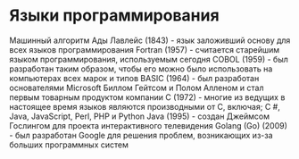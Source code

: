 # Языки программирования
Машинный алгоритм Ады Лавлейс (1843) - язык заложивший основу для всех языков программирования
Fortran (1957) - считается старейшим языком программирования, используемым сегодня
COBOL (1959) - был разработан таким образом, чтобы его можно было использовать на компьютерах всех марок и типов
BASIC (1964) - был разработан основателями Microsoft Биллом Гейтсом и Полом Алленом и стал первым товарным продуктом компании
С (1972) - многие из ведущих в настоящее время языков являются производными от C, включая; C #, Java, JavaScript, Perl, PHP и Python
Java (1995) - создан Джеймсом Гослингом для проекта интерактивного телевидения
Golang (Go) (2009) - был разработан Google для решения проблем, возникающих из-за больших программных систем